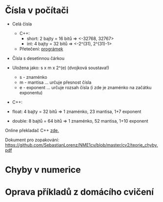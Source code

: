 # Čísla v počítači
* Celá čísla
  * C++:
    * short: 2 bajty = 16 bitů => <-32768, 32767>
    * int: 4 bajty = 32 bitů => <-2^(31), 2^(31)-1>
  * Přetečení: [prográmek](https://github.com/SebastianLorenz/NME1cv/blob/master/cv2/preteceni.cpp)

* Čísla s desetinnou čárkou
 * Uložena jako: s x m x 2^(e) (dvojková soustava!)
   * s - znaménko
   * m - mantisa ... určuje přesnost čísla
   * e - exponent ... určuje rozsah čísla (i zde je znaménko na začátku exponentu)
 * C++:
  * float: 4 bajty = 32 bitů => 1 znaménko, 23 mantisa, 1+7 exponent
  * double: 8 bajtů = 64 bitů => 1 znaménko, 52 mantisa, 1+10 exponent


Online překladač C++ [zde.](https://www.tutorialspoint.com/compile_cpp11_online.php)

Dokument pro zopakování: https://github.com/SebastianLorenz/NME1cv/blob/master/cv2/teorie_chyby.pdf

# Chyby v numerice


# Oprava příkladů z domácího cvičení

